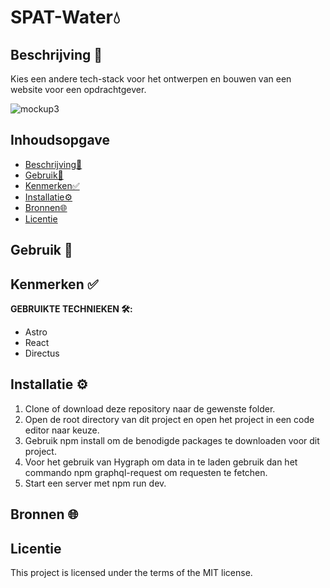 
# SPAT-Water💧

## Beschrijving 📃
Kies een andere tech-stack voor het ontwerpen en bouwen van een website voor een opdrachtgever.

![mockup3](https://github.com/sannevanseeventer/SPATwater-2.0/assets/112857444/e668acea-201f-4391-be72-2eb91ce4367d)

## Inhoudsopgave

  * [Beschrijving📃](#beschrijving)
  * [Gebruik👥](#gebruik)
  * [Kenmerken✅](#kenmerken)
  * [Installatie⚙️](#installatie)
  * [Bronnen🌐](#bronnen)
  * [Licentie](#licentie)
    
##  Gebruik  👥

<!-- Voeg een link toe naar Github Pages 🌐-->

## Kenmerken ✅
<!-- Bij Kenmerken staat welke technieken zijn gebruikt en hoe. Wat is de HTML structuur? Wat zijn de belangrijkste dingen in CSS? Wat is er met Javascript gedaan en hoe? Misschien heb je een framwork of library gebruikt? -->

**GEBRUIKTE TECHNIEKEN 🛠️:**
* Astro
* React
* Directus
  
## Installatie ⚙️

1. Clone of download deze repository naar de gewenste folder.
2. Open de root directory van dit project en open het project in een code editor naar keuze.
3. Gebruik npm install om de benodigde packages te downloaden voor dit project.
4. Voor het gebruik van Hygraph om data in te laden gebruik dan het commando npm graphql-request om requesten te fetchen.
5. Start een server met npm run dev.

## Bronnen 🌐

## Licentie
This project is licensed under the terms of the MIT license.
